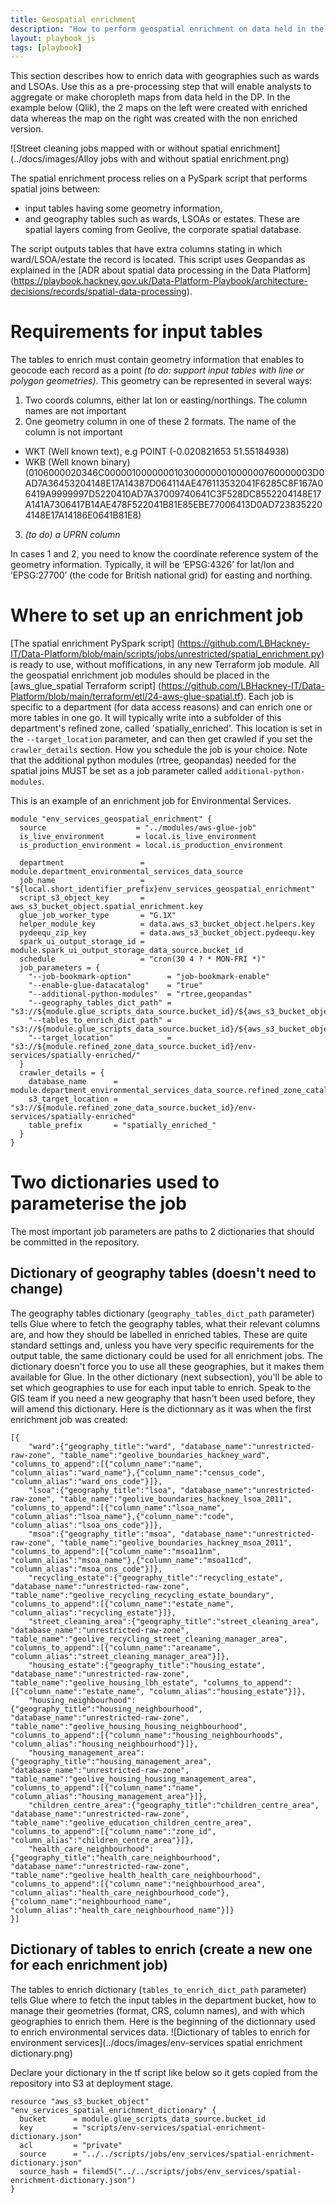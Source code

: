 ```yaml
---
title: Geospatial enrichment
description: "How to perform geospatial enrichment on data held in the data platform"
layout: playbook_js
tags: [playbook]
---
```


This section describes how to enrich data with geographies such as wards and LSOAs. 
Use this as a pre-processing step that will enable analysts to aggregate or make choropleth maps from data held in the DP. In the example below (Qlik), the 2 maps on the left were created with enriched data whereas the map on the right was created with the non enriched version.

![Street cleaning jobs mapped with or without spatial enrichment](../docs/images/Alloy jobs with and without spatial enrichment.png)

The spatial enrichment process relies on a PySpark script that performs spatial joins between: 
- input tables having some geometry information, 
- and geography tables such as wards, LSOAs or estates. These are spatial layers coming from Geolive, the corporate spatial database. 

The script outputs tables that have extra columns stating in which ward/LSOA/estate the record is located.
This script uses Geopandas as explained in the [ADR about spatial data processing in the Data Platform] (https://playbook.hackney.gov.uk/Data-Platform-Playbook/architecture-decisions/records/spatial-data-processing).

# Requirements for input tables

The tables to enrich must contain geometry information that enables to geocode each record as a point *(to do: support input tables with line or polygon geometries)*. This geometry can be represented in several ways:
1. Two coords columns, either lat lon or easting/northings. The column names are not important
2. One geometry column in one of these 2 formats. The name of the column is not important
- WKT (Well known text), e.g POINT (-0.020821653 51.55184938) 
- WKB (Well known binary) (0106000020346C000001000000010300000001000000760000003D0AD7A36453204148E17A14387D064114AE476113532041F6285C8F167A06419A9999997D5220410AD7A37009740641C3F528DC8552204148E17A141A7306417B14AE478F522041B81E85EBE77006413D0AD7238352204148E17A14186E0641B81E8)
3. *(to do) a UPRN column*

In cases 1 and 2, you need to know the coordinate reference system of the geometry information. Typically, it will be ‘EPSG:4326’ for lat/lon and ‘EPSG:27700’ (the code for British national grid) for easting and northing.

# Where to set up an enrichment job

[The spatial enrichment PySpark script] (https://github.com/LBHackney-IT/Data-Platform/blob/main/scripts/jobs/unrestricted/spatial_enrichment.py) is ready to use, without mofifications, in any new Terraform job module. All the geospatial enrichment job modules should be placed in the [aws_glue_spatial Terraform script] (https://github.com/LBHackney-IT/Data-Platform/blob/main/terraform/etl/24-aws-glue-spatial.tf). Each job is specific to a department (for data access reasons) and can enrich one or more tables in one go. It will typically write into a subfolder of this department's refined zone, called 'spatially_enriched'. This location is set in the `--target_location` parameter, and can then get crawled if you set the `crawler_details` section. How you schedule the job is your choice. Note that the additional python modules (rtree, geopandas) needed for the spatial joins MUST be set as a job parameter called `additional-python-modules`.

This is an example of an enrichment job for Environmental Services.

```
module "env_services_geospatial_enrichment" {
  source                    = "../modules/aws-glue-job"
  is_live_environment       = local.is_live_environment
  is_production_environment = local.is_production_environment

  department                 = module.department_environmental_services_data_source
  job_name                   = "${local.short_identifier_prefix}env_services_geospatial_enrichment"
  script_s3_object_key       = aws_s3_bucket_object.spatial_enrichment.key
  glue_job_worker_type       = "G.1X"
  helper_module_key          = data.aws_s3_bucket_object.helpers.key
  pydeequ_zip_key            = data.aws_s3_bucket_object.pydeequ.key
  spark_ui_output_storage_id = module.spark_ui_output_storage_data_source.bucket_id
  schedule                   = "cron(30 4 ? * MON-FRI *)"
  job_parameters = {
    "--job-bookmark-option"        = "job-bookmark-enable"
    "--enable-glue-datacatalog"    = "true"
    "--additional-python-modules"  = "rtree,geopandas"
    "--geography_tables_dict_path" = "s3://${module.glue_scripts_data_source.bucket_id}/${aws_s3_bucket_object.geography_tables_dictionary.key}"
    "--tables_to_enrich_dict_path" = "s3://${module.glue_scripts_data_source.bucket_id}/${aws_s3_bucket_object.env_services_spatial_enrichment_dictionary.key}"
    "--target_location"            = "s3://${module.refined_zone_data_source.bucket_id}/env-services/spatially-enriched/"
  }
  crawler_details = {
    database_name      = module.department_environmental_services_data_source.refined_zone_catalog_database_name
    s3_target_location = "s3://${module.refined_zone_data_source.bucket_id}/env-services/spatially-enriched"
    table_prefix       = "spatially_enriched_"
  }
}
```
# Two dictionaries used to parameterise the job
The most important job parameters are paths to 2 dictionaries that should be committed in the repository. 

## Dictionary of geography tables (doesn't need to change)
The geography tables dictionary (`geography_tables_dict_path` parameter) tells Glue where to fetch the geography tables, what their relevant columns are, and how they should be labelled in enriched tables. These are quite standard settings and, unless you have very specific requirements for the output table, the same dictionary could be used for all enrichment jobs. The dictionary doesn't force you to use all these geographies, but it makes them available for Glue. In the other dictionary (next subsection), you'll be able to set which geographies to use for each input table to enrich. Speak to the GIS team if you need a new geography that hasn't been used before, they will amend this dictionary. Here is the dictionnary as it was when the first enrichment job was created:

```
[{
    "ward":{"geography_title":"ward", "database_name":"unrestricted-raw-zone", "table_name":"geolive_boundaries_hackney_ward", "columns_to_append":[{"column_name":"name", "column_alias":"ward_name"},{"column_name":"census_code", "column_alias":"ward_ons_code"}]},
    "lsoa":{"geography_title":"lsoa", "database_name":"unrestricted-raw-zone", "table_name":"geolive_boundaries_hackney_lsoa_2011", "columns_to_append":[{"column_name":"lsoa_name", "column_alias":"lsoa_name"},{"column_name":"code", "column_alias":"lsoa_ons_code"}]},
    "msoa":{"geography_title":"msoa", "database_name":"unrestricted-raw-zone", "table_name":"geolive_boundaries_hackney_msoa_2011", "columns_to_append":[{"column_name":"msoa11nm", "column_alias":"msoa_name"},{"column_name":"msoa11cd", "column_alias":"msoa_ons_code"}]},
    "recycling_estate":{"geography_title":"recycling_estate", "database_name":"unrestricted-raw-zone", "table_name":"geolive_recycling_recycling_estate_boundary", "columns_to_append":[{"column_name":"estate_name", "column_alias":"recycling_estate"}]},
    "street_cleaning_area":{"geography_title":"street_cleaning_area", "database_name":"unrestricted-raw-zone", "table_name":"geolive_recycling_street_cleaning_manager_area", "columns_to_append":[{"column_name":"areaname", "column_alias":"street_cleaning_manager_area"}]},
    "housing_estate":{"geography_title":"housing_estate", "database_name":"unrestricted-raw-zone", "table_name":"geolive_housing_lbh_estate", "columns_to_append":[{"column_name":"estate_name", "column_alias":"housing_estate"}]},
    "housing_neighbourhood":{"geography_title":"housing_neighbourhood", "database_name":"unrestricted-raw-zone", "table_name":"geolive_housing_housing_neighbourhood", "columns_to_append":[{"column_name":"housing_neighbourhoods", "column_alias":"housing_neighbourhood"}]},
    "housing_management_area":{"geography_title":"housing_management_area", "database_name":"unrestricted-raw-zone", "table_name":"geolive_housing_housing_management_area", "columns_to_append":[{"column_name":"name", "column_alias":"housing_management_area"}]},
    "children_centre_area":{"geography_title":"children_centre_area", "database_name":"unrestricted-raw-zone", "table_name":"geolive_education_children_centre_area", "columns_to_append":[{"column_name":"zone_id", "column_alias":"children_centre_area"}]},
    "health_care_neighbourhood":{"geography_title":"health_care_neighbourhood", "database_name":"unrestricted-raw-zone", "table_name":"geolive_health_health_care_neighbourhood", "columns_to_append":[{"column_name":"neighbourhood_area", "column_alias":"health_care_neighbourhood_code"},{"column_name":"neighbourhood_name", "column_alias":"health_care_neighbourhood_name"}]}
}]
```

## Dictionary of tables to enrich (create a new one for each enrichment job)
The tables to enrich dictionary (`tables_to_enrich_dict_path` parameter) tells Glue where to fetch the input tables in the department bucket, how to manage their geometries (format, CRS, column names), and with which geographies to enrich them. Here is the beginning of the dictionnary used to enrich environmental services data.
![Dictionary of tables to enrich for environment services](../docs/images/env-services spatial enrichment dictionary.png)



Declare your dictionary in the tf script like below so it gets copied from the repository into S3 at deployment stage.

```
resource "aws_s3_bucket_object" "env_services_spatial_enrichment_dictionary" {
  bucket      = module.glue_scripts_data_source.bucket_id
  key         = "scripts/env-services/spatial-enrichment-dictionary.json"
  acl         = "private"
  source      = "../../scripts/jobs/env_services/spatial-enrichment-dictionary.json"
  source_hash = filemd5("../../scripts/jobs/env_services/spatial-enrichment-dictionary.json")
}
```


